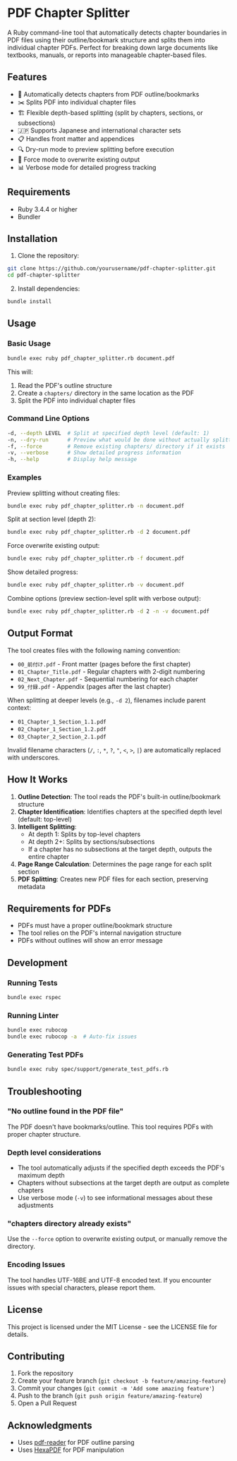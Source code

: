 # PDF Chapter Splitter

A Ruby command-line tool that automatically detects chapter boundaries in PDF files using their outline/bookmark structure and splits them into individual chapter PDFs. Perfect for breaking down large documents like textbooks, manuals, or reports into manageable chapter-based files.

## Features

- 📖 Automatically detects chapters from PDF outline/bookmarks
- ✂️ Splits PDF into individual chapter files
- 🏗️ Flexible depth-based splitting (split by chapters, sections, or subsections)
- 🇯🇵 Supports Japanese and international character sets
- 📋 Handles front matter and appendices
- 🔍 Dry-run mode to preview splitting before execution
- 💪 Force mode to overwrite existing output
- 📊 Verbose mode for detailed progress tracking

## Requirements

- Ruby 3.4.4 or higher
- Bundler

## Installation

1. Clone the repository:
```bash
git clone https://github.com/yourusername/pdf-chapter-splitter.git
cd pdf-chapter-splitter
```

2. Install dependencies:
```bash
bundle install
```

## Usage

### Basic Usage

```bash
bundle exec ruby pdf_chapter_splitter.rb document.pdf
```

This will:
1. Read the PDF's outline structure
2. Create a `chapters/` directory in the same location as the PDF
3. Split the PDF into individual chapter files

### Command Line Options

```bash
-d, --depth LEVEL  # Split at specified depth level (default: 1)
-n, --dry-run      # Preview what would be done without actually splitting
-f, --force        # Remove existing chapters/ directory if it exists
-v, --verbose      # Show detailed progress information
-h, --help         # Display help message
```

### Examples

Preview splitting without creating files:
```bash
bundle exec ruby pdf_chapter_splitter.rb -n document.pdf
```

Split at section level (depth 2):
```bash
bundle exec ruby pdf_chapter_splitter.rb -d 2 document.pdf
```

Force overwrite existing output:
```bash
bundle exec ruby pdf_chapter_splitter.rb -f document.pdf
```

Show detailed progress:
```bash
bundle exec ruby pdf_chapter_splitter.rb -v document.pdf
```

Combine options (preview section-level split with verbose output):
```bash
bundle exec ruby pdf_chapter_splitter.rb -d 2 -n -v document.pdf
```

## Output Format

The tool creates files with the following naming convention:

- `00_前付け.pdf` - Front matter (pages before the first chapter)
- `01_Chapter_Title.pdf` - Regular chapters with 2-digit numbering
- `02_Next_Chapter.pdf` - Sequential numbering for each chapter
- `99_付録.pdf` - Appendix (pages after the last chapter)

When splitting at deeper levels (e.g., `-d 2`), filenames include parent context:
- `01_Chapter_1_Section_1.1.pdf`
- `02_Chapter_1_Section_1.2.pdf`
- `03_Chapter_2_Section_2.1.pdf`

Invalid filename characters (`/`, `:`, `*`, `?`, `"`, `<`, `>`, `|`) are automatically replaced with underscores.

## How It Works

1. **Outline Detection**: The tool reads the PDF's built-in outline/bookmark structure
2. **Chapter Identification**: Identifies chapters at the specified depth level (default: top-level)
3. **Intelligent Splitting**:
   - At depth 1: Splits by top-level chapters
   - At depth 2+: Splits by sections/subsections
   - If a chapter has no subsections at the target depth, outputs the entire chapter
4. **Page Range Calculation**: Determines the page range for each split section
5. **PDF Splitting**: Creates new PDF files for each section, preserving metadata

## Requirements for PDFs

- PDFs must have a proper outline/bookmark structure
- The tool relies on the PDF's internal navigation structure
- PDFs without outlines will show an error message

## Development

### Running Tests

```bash
bundle exec rspec
```

### Running Linter

```bash
bundle exec rubocop
bundle exec rubocop -a  # Auto-fix issues
```

### Generating Test PDFs

```bash
bundle exec ruby spec/support/generate_test_pdfs.rb
```

## Troubleshooting

### "No outline found in the PDF file"
The PDF doesn't have bookmarks/outline. This tool requires PDFs with proper chapter structure.

### Depth level considerations
- The tool automatically adjusts if the specified depth exceeds the PDF's maximum depth
- Chapters without subsections at the target depth are output as complete chapters
- Use verbose mode (`-v`) to see informational messages about these adjustments

### "chapters directory already exists"
Use the `--force` option to overwrite existing output, or manually remove the directory.

### Encoding Issues
The tool handles UTF-16BE and UTF-8 encoded text. If you encounter issues with special characters, please report them.

## License

This project is licensed under the MIT License - see the LICENSE file for details.

## Contributing

1. Fork the repository
2. Create your feature branch (`git checkout -b feature/amazing-feature`)
3. Commit your changes (`git commit -m 'Add some amazing feature'`)
4. Push to the branch (`git push origin feature/amazing-feature`)
5. Open a Pull Request

## Acknowledgments

- Uses [pdf-reader](https://github.com/yob/pdf-reader) for PDF outline parsing
- Uses [HexaPDF](https://hexapdf.gettalong.org/) for PDF manipulation
